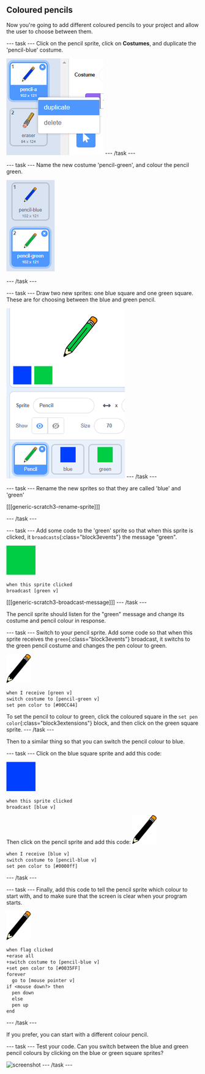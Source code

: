 ## Coloured pencils

Now you're going to add different coloured pencils to your project and allow the user to choose between them.

--- task ---
Click on the pencil sprite, click on **Costumes**, and duplicate the 'pencil-blue' costume.

![screenshot](images/paint-blue-duplicate.png)
--- /task ---

--- task ---
Name the new costume 'pencil-green', and colour the pencil green.

![screenshot](images/paint-pencil-green.png)

--- /task ---

--- task ---
Draw two new sprites: one blue square and one green square. These are for choosing between the blue and green pencil.

![screenshot](images/paint-selectors.png)
--- /task ---

--- task ---
Rename the new sprites so that they are called 'blue' and 'green'

[[[generic-scratch3-rename-sprite]]]

--- /task ---

--- task ---
Add some code to the 'green' sprite so that when this sprite is clicked, it `broadcasts`{:class="block3events"} the message "green".

![green square](images/green_square.png)
```blocks3
when this sprite clicked
broadcast [green v]
```

[[[generic-scratch3-broadcast-message]]]
--- /task ---

The pencil sprite should listen for the "green" message and change its costume and pencil colour in response.

--- task ---
Switch to your pencil sprite. Add some code so that when this sprite receives the `green`{:class="block3events"} broadcast, it switchs to the green pencil costume and changes the pen colour to green.

![pencil](images/pencil.png)

```blocks3
when I receive [green v]
switch costume to [pencil-green v]
set pen color to [#00CC44]
```

To set the pencil to colour to green, click the coloured square in the `set pen color`{:class="block3extensions"} block, and then click on the green square sprite.
--- /task ---

Then to a similar thing so that you can switch the pencil colour to blue.

--- task ---
Click on the blue square sprite and add this code:

![blue_square](images/blue_square.png)
```blocks3
when this sprite clicked
broadcast [blue v]
```

Then click on the pencil sprite and add this code:
![pencil](images/pencil.png)
```blocks3
when I receive [blue v]
switch costume to [pencil-blue v]
set pen color to [#0000ff]
```
--- /task --- 

--- task ---
Finally, add this code to tell the pencil sprite which colour to start with, and to make sure that the screen is clear when your program starts.

![pencil](images/pencil.png)
```blocks3
when flag clicked
+erase all
+switch costume to [pencil-blue v]
+set pen color to [#0035FF]
forever
  go to [mouse pointer v]
if <mouse down?> then
  pen down
  else
  pen up
end
```
--- /task ---

If you prefer, you can start with a different colour pencil.

--- task ---
Test your code. Can you switch between the blue and green pencil colours by clicking on the blue or green square sprites?

![screenshot](images/paint-pens-test.png)
--- /task ---

